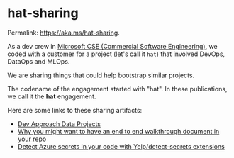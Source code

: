 # hat-sharing

Permalink: <https://aka.ms/hat-sharing>.

As a dev crew in [Microsoft CSE (Commercial Software Engineering)](https://github.com/microsoft/code-with-engineering-playbook/blob/master/CSE.md),
we coded with a customer for a project (let's call it `hat`) that involved DevOps, DataOps and MLOps.

We are sharing things that could help bootstrap similar projects.

The codename of the engagement started with "hat". In these publications, we call it the **hat** engagement.

Here are some links to these sharing artifacts:

- [Dev Approach Data Projects](https://ssrikantan.github.io/blog/2021/04/08/dev-approach-data-projects)
- [Why you might want to have an end to end walkthrough document in your repo](https://blog.3-4.fr/2021/04/12/end-to-end-walkthrough/)
- [Detect Azure secrets in your code with Yelp/detect-secrets extensions](https://github.com/flecoqui/azure-detect-secrets)
